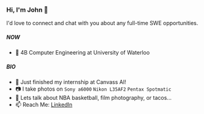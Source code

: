### Hi, I'm John 👋

I'd love to connect and chat with you about any full-time SWE opportunities.

##### NOW
- 🏫 4B Computer Engineering at University of Waterloo

##### BIO
- 🧠 Just finished my internship at Canvass AI!
- 📷 I take photos on `Sony a6000` `Nikon L35AF2` `Pentax Spotmatic`
- 💬 Lets talk about NBA basketball, film photography, or tacos...
- 📫 Reach Me: [LinkedIn](https://www.linkedin.com/in/johnswyoon/)
